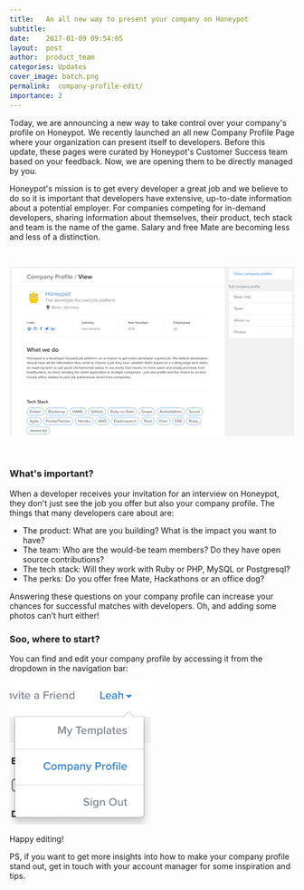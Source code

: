 ```yaml
---
title:   An all new way to present your company on Honeypot
subtitle:
date:    2017-01-09 09:54:05
layout:  post
author:  product_team
categories: Updates
cover_image: batch.png
permalink:  company-profile-edit/
importance: 2
---
```


Today, we are announcing a new way to take control over your company's profile on Honeypot. We recently launched an all new Company Profile Page where your organization can present itself to developers. Before this update, these pages were curated by Honeypot's Customer Success team based on your feedback. Now, we are opening them to be directly managed by you.

<!--more-->

Honeypot's mission is to get every developer a great job and we believe to do so it is important that developers have extensive, up-to-date information about a potential employer. For companies competing for in-demand developers, sharing information about themselves, their product, tech stack and team is the name of the game. Salary and free Mate are becoming less and less of a distinction.

<img src="/assets/images/company-profile-edit/profile-view.png" alt="View of the company profile" style="max-width: 100%; margin: 30px 0px 30px 0px"/>

### What's important?

When a developer receives your invitation for an interview on Honeypot, they don't just see the job you offer but also your company profile. The things that many developers care about are:
* The product: What are you building? What is the impact you want to have?
* The team: Who are the would-be team members? Do they have open source contributions?
* The tech stack: Will they work with Ruby or PHP, MySQL or Postgresql?
* The perks: Do you offer free Mate, Hackathons or an office dog?

Answering these questions on your company profile can increase your chances for successful matches with developers. Oh, and adding some photos can’t hurt either!

### Soo, where to start?

You can find and edit your company profile by accessing it from the dropdown in the navigation bar:


<img src="/assets/images/company-profile-edit/navigation.png" alt="Company profile edit in the navigation bar" style="max-width: 250px;"/>


Happy editing!

PS, if you want to get more insights into how to make your company profile stand out, get in touch with your account manager for some inspiration and tips.
